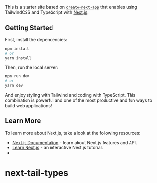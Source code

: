 This is a starter site based on [`create-next-app`](https://github.com/vercel/next.js/tree/canary/packages/create-next-app) that enables using TailwindCSS and TypeScript with  [Next.js](https://nextjs.org/).

## Getting Started

First, install the dependencies:

```bash
npm install
# or
yarn install
```

Then, run the local server:

```bash
npm run dev
# or
yarn dev
```

And enjoy styling with Tailwind and coding with TypeScript. This combination is powerful and one of the most productive and fun ways to build web applications!

## Learn More

To learn more about Next.js, take a look at the following resources:

- [Next.js Documentation](https://nextjs.org/docs) - learn about Next.js features and API.
- [Learn Next.js](https://nextjs.org/learn) - an interactive Next.js tutorial.
- 
# next-tail-types
